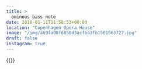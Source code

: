 ```yaml
---
title: >
  ominous bass note
date: 2018-01-11T11:58:53+00:00
location: "Copenhagen Opera House"
image: "/img/a69fa08f6858d3acfba3fb1561563727.jpg"
draft: false
instagram: true
---
```


{{<photo src="/img/a69fa08f6858d3acfba3fb1561563727.jpg">}}
